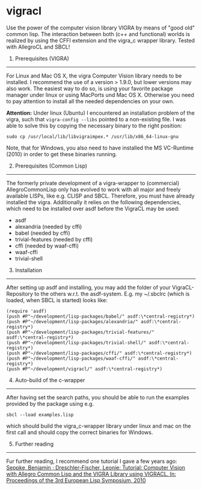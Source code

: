 vigracl
=======

Use the power of the computer vision library VIGRA by means of "good old" common lisp. The interaction between both (c++ and functional) worlds is realized by using the CFFI extension and the vigra_c wrapper library. Tested with AllegroCL and SBCL!

1. Prerequisites (VIGRA)
-----------------------------------

For Linux and Mac OS X, the vigra Computer Vision library needs to be installed. I recommend the use of a version > 1.9.0, but lower versions may also work. The easiest way to do so, is using your favorite package manager under linux or using MacPorts und  Mac OS X. Otherwise you need to pay attention to install all the needed dependencies on your own.

<b>Attention:</b> Under linux (Ubuntu) I encountered an installation problem of the vigra, such that `vigra-config --libs` pointed to a non-existing file. I was able to solve this by copying the necessary binary to the right position:

    sudo cp /usr/local/lib/libvigraimpex.* /usr/lib/x86_64-linux-gnu

Note, that for Windows, you also need to have installed the MS VC-Runtime (2010) in order to get these binaries running.


2. Prerequisites (Common Lisp)
-----------------------------------

The formerly private development of a vigra-wrapper to (commercial) AllegroCommonLisp only has evolved to work with all major and freely available LISPs, like e.g. CLISP and SBCL. Therefore, you must have already installed the vigra. 
Additionally it relies on the following dependencies, which need to be installed over asdf before the VigraCL may be used:

 * asdf 
 * alexandria (needed by cffi)
 * babel (needed by cffi)
 * trivial-features (needed by cffi)
 * cffi (needed by waaf-cffi)
 * waaf-cffi
 * trivial-shell

3. Installation
-----------------------------------

After setting up asdf and installing, you may add the folder of your VigraCL-Repository to the others w.r.t. the asdf-system. E.g. my ~/.sbclrc (which is loaded, when SBCL is started) looks like:

    (require 'asdf)              
    (push #P"~/development/lisp-packages/babel/" asdf:\*central-registry*)
    (push #P"~/development/lisp-packages/alexandria/" asdf:\*central-registry*)
    (push #P"~/development/lisp-packages/trivial-features/" asdf:\*central-registry*)
    (push #P"~/development/lisp-packages/trivial-shell/" asdf:\*central-registry*)
    (push #P"~/development/lisp-packages/cffi/" asdf:\*central-registry*)
    (push #P"~/development/lisp-packages/waaf-cffi/" asdf:\*central-registry*)
    (push #P"~/development/vigracl/" asdf:\*central-registry*)

4. Auto-build of the c-wrapper
-----------------------------------

After having set the search paths, you should be able to run the examples provided by the package using e.g.

    sbcl --load examples.lisp 

which should build the vigra_c-wrapper library under linux and mac on the first call and should copy the correct binaries for Windows.

5. Further reading
-----------------------------------

Fur further reading, I recommend one tutorial I gave a few years ago:
<a href="http://kogs-www.informatik.uni-hamburg.de/~seppke/content/research/publications/2010_seppkeetal_els.pdf">Seppke, Benjamin ; Dreschler-Fischer, Leonie: Tutorial: Computer Vision with Allegro Common Lisp and the VIGRA Library using VIGRACL. In: Proceedings of the 3rd European Lisp Symposium, 2010</a>

